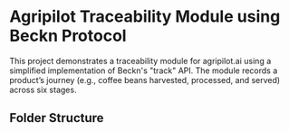# Agripilot Traceability Module using Beckn Protocol

This project demonstrates a traceability module for agripilot.ai using a simplified implementation of Beckn's "track" API. The module records a product’s journey (e.g., coffee beans harvested, processed, and served) across six stages.

## Folder Structure


